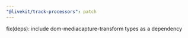 ```yaml
---
"@livekit/track-processors": patch
---
```


fix(deps): include dom-mediacapture-transform types as a dependency

